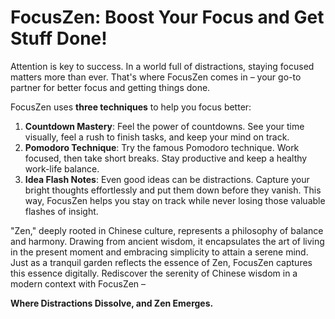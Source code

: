 # FocusZen: Boost Your Focus and Get Stuff Done!

Attention is key to success. In a world full of distractions, staying focused matters more than ever. That's where FocusZen comes in – your go-to partner for better focus and getting things done.

FocusZen uses **three techniques** to help you focus better:

1. **Countdown Mastery**: Feel the power of countdowns. See your time visually, feel a rush to finish tasks, and keep your mind on track.
2. **Pomodoro Technique**: Try the famous Pomodoro technique. Work focused, then take short breaks. Stay productive and keep a healthy work-life balance.
3. **Idea Flash Notes**: Even good ideas can be distractions. Capture your bright thoughts effortlessly and put them down before they vanish. This way, FocusZen helps you stay on track while never losing those valuable flashes of insight.

"Zen," deeply rooted in Chinese culture, represents a philosophy of balance and harmony. Drawing from ancient wisdom, it encapsulates the art of living in the present moment and embracing simplicity to attain a serene mind. Just as a tranquil garden reflects the essence of Zen, FocusZen captures this essence digitally. Rediscover the serenity of Chinese wisdom in a modern context with FocusZen – 

**Where Distractions Dissolve, and Zen Emerges.**
